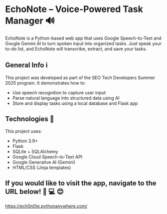 # EchoNote – Voice-Powered Task Manager 🔊 

EchoNote is a Python-based web app that uses Google Speech-to-Text and Google Gemini AI to turn spoken input into organized tasks. Just speak your to-do list, and EchoNote will transcribe, extract, and save your tasks.

## General Info ℹ️

This project was developed as part of the SEO Tech Developers Summer 2025 program. It demonstrates how to:

- Use speech recognition to capture user input
- Parse natural language into structured data using AI
- Store and display tasks using a local database and Flask app

## Technologies 👾

This project uses:

- Python 3.9+
- Flask
- SQLite + SQLAlchemy
- Google Cloud Speech-to-Text API
- Google Generative AI (Gemini)
- HTML/CSS (Jinja templates)

## If you would like to visit the app, navigate to the URL below! 🛜 💻 😊
https://ech0n0te.pythonanywhere.com/
